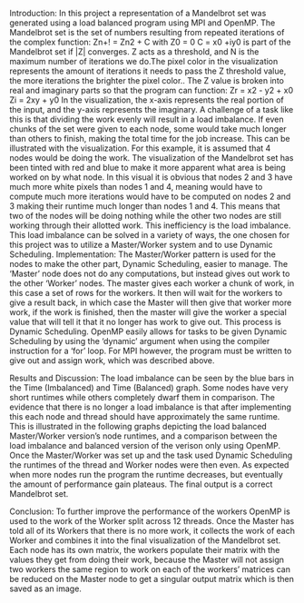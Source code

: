 Introduction:
	In this project a representation of a Mandelbrot set was generated using a load balanced program using MPI and OpenMP. The Mandelbrot set is the set of numbers resulting from repeated iterations of the complex function:
	Zn+! = Zn2 + C with Z0 = 0
C = x0 +iy0 is part of the Mandelbrot set if |Z| converges. Z acts as a threshold, and N is the maximum number of iterations we do.The pixel color in the visualization represents the amount of iterations it needs to pass the Z threshold value, the more iterations the brighter the pixel color.. The Z value is broken into real and imaginary parts so that the program can function:
Zr = x2 - y2 + x0
Zi = 2xy + y0
	In the visualization, the x-axis represents the real portion of the input, and the y-axis represents the imaginary.
	A challenge of a task like this is that dividing the work evenly will result in a load imbalance. If even chunks of the set were given to each node, some would take much longer than others to finish, making the total time for the job increase. This can be illustrated with the visualization.
	For this example, it is assumed that 4 nodes would be doing the work. The visualization of the Mandelbrot set has been tinted with red and blue to make it more apparent what area is being worked on by what node. In this visual it is obvious that nodes 2 and 3 have much more white pixels than nodes 1 and 4, meaning would have to compute much more iterations would have to be computed on nodes 2 and 3 making their runtime much longer than nodes 1 and 4. This means that two of the nodes will be doing nothing while the other two nodes are still working through their allotted work. This inefficiency is the load imbalance. This load imbalance can be solved in a variety of ways, the one chosen for this project was to utilize a Master/Worker system and to use Dynamic Scheduling.
Implementation:
	The Master/Worker pattern is used for the nodes to make the other part, Dynamic Scheduling, easier to manage. The ‘Master’ node does not do any computations, but instead gives out work to the other ‘Worker’ nodes. The master gives each worker a chunk of work, in this case a set of rows for the workers. It then will wait for the workers to give a result back, in which case the Master will then give that worker more work, if the work is finished, then the master will give the worker a special value that will tell it that it no longer has work to give out. This process is Dynamic Scheduling. OpenMP easily allows for tasks to be given Dynamic Scheduling by using the ‘dynamic’ argument when using the compiler instruction for a  ‘for’ loop. For MPI however, the program must be written to give out and assign work, which was described above.

Results and Discussion:
The load imbalance can be seen by the blue bars in the Time (Imbalanced) and Time (Balanced) graph. Some nodes have very short runtimes while others completely dwarf them in comparison. The evidence that there is no longer a load imbalance is that after implementing this each node and thread should have approximately the same runtime. This is illustrated in the following graphs depicting the load balanced Master/Worker version’s node runtimes, and a comparison between the load imbalance and balanced version of the verison only using OpenMP. Once the Master/Worker was set up and the task used Dynamic Scheduling the runtimes of the thread and Worker nodes were then even.
As expected when more nodes run the program the runtime decreases, but eventually the amount of performance gain plateaus. The final output is a correct Mandelbrot set.

Conclusion:
To further improve the performance of the workers OpenMP is used to the work of the Worker split across 12 threads. Once the Master has told all of its Workers that there is no more work, it collects the work of each Worker and combines it into the final visualization of the Mandelbrot set. Each node has its own matrix, the workers populate their matrix with the values they get from doing their work, because the Master will not assign two workers the same region to work on each of the workers’ matrices can be reduced on the Master node to get a singular output matrix which is then saved as an image.
